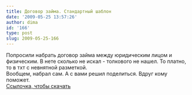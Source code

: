 ```yaml
---
title: Договор займа. Стандартный шаблон
date: '2009-05-25 13:57:26'
author: dima
id: '166'
type: post
slug: 2009-05-25-166
---
```


Попросили набрать договор займа между юридическим лицом и физическим. В нете сколько не искал - толкового не нашел. То платно, то в тхт с невнятной разметкой.  
Вообщем, набрал сам. А с вами решил поделиться. Вдруг кому поможет.  
[Ссылочка, чтобы скачать](/load/0-0-0-5-20)
